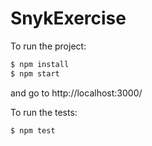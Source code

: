 # SnykExercise

To run the project:
```sh
$ npm install 
$ npm start
```
and go to http://localhost:3000/

To run the tests:
```sh
$ npm test 
```
